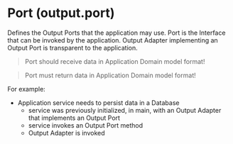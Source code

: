 # Port (output.port)

Defines the Output Ports that the application may use.
Port is the Interface that can be invoked by the application.
Output Adapter implementing an Output Port is transparent to the application.

> Port should receive data in Application Domain model format!

> Port must return data in Application Domain model format!

For example:

  - Application service needs to persist data in a Database
    - service was previously initialized, in main, with an Output Adapter that implements an Output Port
    - service invokes an Output Port method
    - Output Adapter is invoked